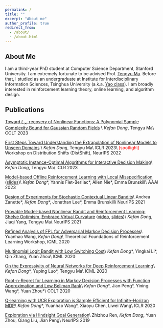 ```yaml
---
permalink: /
title: ""
excerpt: "About me"
author_profile: true
redirect_from: 
  - /about/
  - /about.html
---
```

## About Me

I am a third-year PhD student at Computer Science Department, Stanford University.
I am extremely fortunate to be advised Prof. [Tengyu Ma](https://ai.stanford.edu/~tengyuma/). 
Before that, I studied as an undergraduate at Institute for Interdisciplinary Information Sciences, Tsinghua University (a.k.a. [Yao class](https://iiis.tsinghua.edu.cn/en/yaoclass/)). 
I am broadly interested in reinforcement learning theory, online learning, and algorithm design.



## Publications
[Toward $L_\infty$-recovery of Nonlinear Functions: A Polynomial Sample Complexity Bound for Gaussian Random Fields](https://arxiv.org/abs/2305.00322) \\
*Kefan Dong*, Tengyu Ma\\
COLT 2023

[First Steps Toward Understanding the Extrapolation of Nonlinear Models to Unseen Domains](https://arxiv.org/abs/2211.11719) \\
*Kefan Dong*, Tengyu Ma\\
ICLR 2023\\
<span style="color:red">(spotlight)</span> Workshop on Distribution Shifts (DistShift), NeurIPS 2022 

[Asymptotic Instance-Optimal Algorithms for Interactive Decision Making](https://arxiv.org/abs/2206.02326)\\
*Kefan Dong*, Tengyu Ma\\
ICLR 2023

[Model-based Offline Reinforcement Learning with Local Misspecification](https://arxiv.org/abs/2301.11426) ([slides](../slides/AAAI23-MBLB.pdf))\\
*Kefan Dong*\*, Yannis Flet-Berliac\*, Allen Nie\*, Emma Brunskill\\
AAAI 2023

[Design of Experiments for Stochastic Contextual Linear Bandits](https://arxiv.org/abs/2107.09912)\\
Andrea Zanette\*, *Kefan Dong*\*, Jonathan Lee\*, Emma Brunskill\\
NeurIPS 2021

[Provable Model-based Nonlinear Bandit and Reinforcement Learning: Shelve Optimism, Embrace Virtual Curvature](https://arxiv.org/abs/2102.04168) ([video](https://www.youtube.com/watch?v=rlug_YXt5yo), [slides](../slides/viol-RLseminar.pdf))\\
*Kefan Dong*, Jiaqi Yang, Tengyu Ma\\
NeurIPS 2021

[Refined Analysis of FPL for Adversarial Markov Decision Processes](https://arxiv.org/abs/2008.09251)\\
Yuanhao Wang, *Kefan Dong*\\
Theoretical Foundations of Reinforcement Learning Workshop, ICML 2020

[Multinomial Logit Bandit with Low Switching Cost](https://arxiv.org/abs/2007.04876)\\
*Kefan Dong*\*, Yingkai Li\*, Qin Zhang, Yuan Zhou\\
ICML 2020

[On the Expressivity of Neural Networks for Deep Reinforcement Learning](https://arxiv.org/abs/1910.05927)\\
*Kefan Dong*\*, Yuping Luo\*, Tengyu Ma\\
ICML 2020

[Root-n-Regret for Learning in Markov Decision Processes with Function Approximation and Low Bellman Rank](https://arxiv.org/abs/1909.02506)\\
*Kefan Dong*\*, Jian Peng\*, Yining Wang\*, Yuan Zhou\*\\
COLT 2020

[Q-learning with UCB Exploration is Sample Efficient for Infinite-Horizon MDP](https://arxiv.org/abs/1901.09311)\\
*Kefan Dong*\*, Yuanhao Wang\*, Xiaoyu Chen, Liwei Wang\\
ICLR 2020

[Exploration via Hindsight Goal Generation](https://arxiv.org/abs/1906.04279)\\
Zhizhou Ren, *Kefan Dong*, Yuan Zhou, Qiang Liu, Jian Peng\\
NeurIPS 2019

<!--
## Misc
 <a href="https://24counter.com/vmap/1666282752/" title="hit counter">
<img src="https://24counter.com/map/view.php?type=180&id=1666282752" border="1" title="hit counter" alt="world map hits counter" width="300" height="200"  class="center"></a>
<center>
<a target="_blank" href="https://24counter.com/conline/1666283235/">
<img alt="Website Audience by Country" border="0" src="https://24counter.com/online/fcc.php?id=1666283235" width="150px" style="max-width:30%;"></a>
</center>
-->
